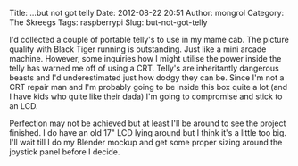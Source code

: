 Title: ...but not got telly
Date: 2012-08-22 20:51
Author: mongrol
Category: The Skreegs
Tags: raspberrypi
Slug: but-not-got-telly

I'd collected a couple of portable telly's to use in my mame cab. The
picture quality with Black Tiger running is outstanding. Just like a
mini arcade machine. However, some inquiries how I might utilise the
power inside the telly has warned me off of using a CRT. Telly's are
inheritantly dangerous beasts and I'd underestimated just how dodgy they
can be. Since I'm not a CRT repair man and I'm probably going to be
inside this box quite a lot (and I have kids who quite like their dada)
I'm going to compromise and stick to an LCD.

Perfection may not be achieved but at least I'll be around to see the
project finished. I do have an old 17" LCD lying around but I think it's
a little too big. I'll wait till I do my Blender mockup and get some
proper sizing around the joystick panel before I decide.
